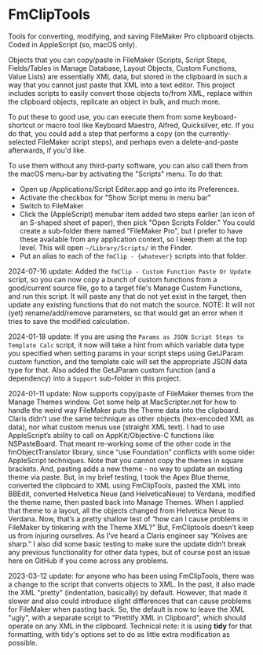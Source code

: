 # FmClipTools

Tools for converting, modifying, and saving FileMaker Pro clipboard objects. Coded in AppleScript (so, macOS only). 

Objects that you can copy/paste in FileMaker (Scripts, Script Steps, Fields/Tables in Manage Database, Layout Objects, Custom Functions, Value Lists) are essentially XML data, but stored in the clipboard in such a way that you cannot just paste that XML into a text editor. This project includes scripts to easily convert those objects to/from XML, replace within the clipboard objects, replicate an object in bulk, and much more. 

To put these to good use, you can execute them from some keyboard-shortcut or macro tool like Keyboard Maestro, Alfred, Quicksilver, etc. 
If you do that, you could add a step that performs a copy (on the currently-selected FileMaker script steps), and perhaps even a delete-and-paste afterwards, if you'd like. 

To use them without any third-party software, you can also call them from the macOS menu-bar by activating the "Scripts" menu. 
To do that: 
* Open up /Applications/Script Editor.app and go into its Preferences. 
* Activate the checkbox for "Show Script menu in menu bar"
* Switch to FileMaker
* Click the (AppleScript) menubar item added two steps earlier (an icon of an S-shaped sheet of paper), then pick "Open Scripts Folder." You could create a sub-folder there named "FileMaker Pro", but I prefer to have these available from any application context, so I keep them at the top level. This will open `~/Library/Scripts/` in the Finder. 
* Put an alias to each of the `fmClip - {whatever}` scripts into that folder. 

2024-07-16 update: Added the `fmClip - Custom Function Paste Or Update` script, so you can now copy a bunch of custom functions from a good/current source file, go to a target file's Manage Custom Functions, and run this script. It will paste any that do not yet exist in the target, then update any existing functions that do not match the source. NOTE: It will not (yet) rename/add/remove parameters, so that would get an error when it tries to save the modified calculation. 

2024-01-18 update: If you are using the `Params as JSON Script Steps to Template Calc` script, it now will take a hint from which variable data type you specified when setting params in your script steps using GetJParam custom function, and the template calc will set the appropriate JSON data type for that. Also added the GetJParam custom function (and a dependency) into a `Support` sub-folder in this project. 

2024-01-11 update: Now supports copy/paste of FileMaker themes from the Manage Themes window. Got some help at MacScripter.net for how to handle the weird way FileMaker puts the Theme data into the clipboard. Claris didn’t use the same technique as other objects (hex-encoded XML as data), nor what custom menus use (straight XML text). I had to use AppleScript’s ability to call on AppKit/Objective-C functions like NSPasteBoard. That meant re-working some of the other code in the fmObjectTranslator library, since “use Foundation” conflicts with some older AppleScript techniques. Note that you cannot copy the themes in square brackets. And, pasting adds a new theme - no way to update an existing theme via paste. But, in my brief testing, I took the Apex Blue theme, converted the clipboard to XML using FmClipTools, pasted the XML into BBEdit, converted Helvetica Neue (and HelveticaNeue) to Verdana, modified the theme name, then pasted back into Manage Themes. When I applied that theme to a layout, all the objects changed from Helvetica Neue to Verdana. Now, that’s a pretty shallow test of “how can I cause problems in FileMaker by tinkering with the Theme XML?” But, FmCliptools doesn’t keep us from injuring ourselves. As I’ve heard a Claris engineer say “Knives are sharp.” I also did some basic testing to make sure the update didn’t break any previous functionality for other data types, but of course post an issue here on GitHub if you come across any problems. 

2023-03-12 update: for anyone who has been using FmClipTools, there was a change to the script that converts objects to XML. In the past, it also made the XML "pretty" (indentation, basically) by default. However, that made it slower and also could introduce slight differences that can cause problems for FileMaker when pasting back. So, the default is now to leave the XML "ugly", with a separate script to "Prettify XML in Clipboard", which should operate on any XML in the clipboard. Technical note: it is using **tidy** for that formatting, with tidy's options set to do as little extra modification as possible. 
